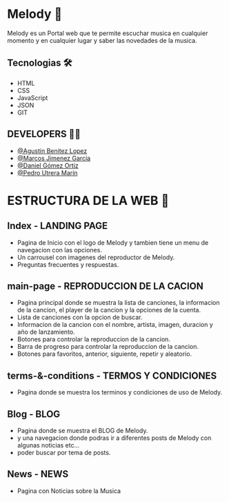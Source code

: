 # Melody 🎵
Melody es un Portal web que te permite escuchar musica en cualquier momento y en cualquier lugar y saber las novedades de la musica.

## Tecnologias 🛠️
- HTML
- CSS
- JavaScript
- JSON
- GIT

## DEVELOPERS 👨‍💻
- [@Agustin Benitez Lopez](https://github.com/Agustinbeniteez)
- [@Marcos Jimenez García](https://github.com/Trotamundos872)
- [@Daniel Gómez Ortiz ](https://github.com/DanielG-git)
- [@Pedro Utrera Marín](https://github.com/Pedrux06)


# ESTRUCTURA DE LA WEB 📂

## Index  - LANDING PAGE

- Pagina de Inicio con el logo de Melody y tambien tiene un menu de navegacion con las opciones.
- Un carrousel con imagenes del reproductor de Melody.
- Preguntas frecuentes y respuestas.

## main-page - REPRODUCCION DE LA CACION

- Pagina principal donde se muestra la lista de canciones, la informacion de la cancion, el player de la cancion y la opciones de la cuenta.
- Lista de canciones con la opcion de buscar.
- Informacion de la cancion con el nombre, artista, imagen, duracion y año de lanzamiento.
- Botones para controlar la reproduccion de la cancion.
- Barra de progreso para controlar la reproduccion de la cancion.
- Botones para favoritos, anterior, siguiente, repetir y aleatorio.

## terms-&-conditions - TERMOS Y CONDICIONES

- Pagina donde se muestra los terminos y condiciones de uso de Melody.

## Blog - BLOG

- Pagina donde se muestra el BLOG de Melody.
- y una navegacion donde podras ir a diferentes posts de Melody
con algunas noticias etc...
- poder buscar por tema de posts.

## News - NEWS

- Pagina con Noticias sobre la Musica
